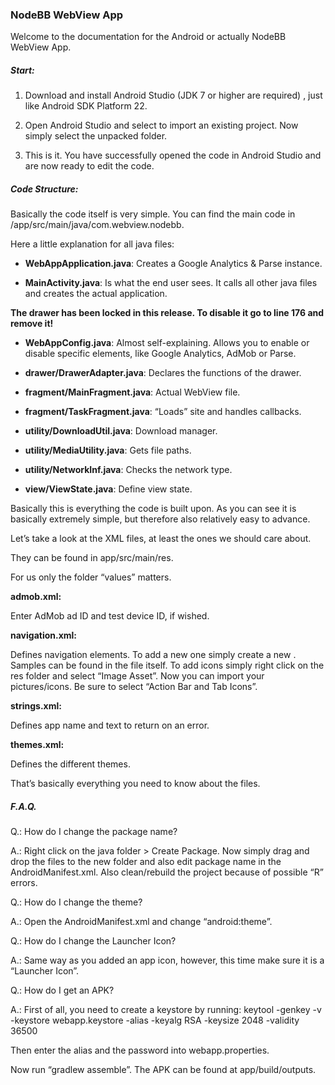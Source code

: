 ### NodeBB WebView App

Welcome to the documentation for the Android or actually NodeBB WebView App.

 

##### Start:

1) Download and install Android Studio (JDK 7 or higher are required) , just like Android SDK Platform 22.

2) Open Android Studio and select to import an existing project. Now simply select the unpacked folder.

3) This is it. You have successfully opened the code in Android Studio and are now ready to edit the code.

 

##### Code Structure:

Basically the code itself is very simple. You can find the main code in /app/src/main/java/com.webview.nodebb.

Here a little explanation for all java files:

- **WebAppApplication.java**:
Creates a Google Analytics & Parse instance.

- **MainActivity.java**:
Is what the end user sees. It calls all other java files and creates the actual application.

**The drawer has been locked in this release. To disable it go to line 176 and remove it!**

- **WebAppConfig.java**:
Almost self-explaining. Allows you to enable or disable specific elements, like Google Analytics, AdMob or Parse.

- **drawer/DrawerAdapter.java**:
Declares the functions of the drawer.

- **fragment/MainFragment.java**:
Actual WebView file.

- **fragment/TaskFragment.java**:
“Loads” site and handles callbacks.

- **utility/DownloadUtil.java**:
Download manager.

- **utility/MediaUtility.java**:
Gets file paths.

- **utility/NetworkInf.java**:
Checks the network type.

- **view/ViewState.java**:
Define view state.

 

Basically this is everything the code is built upon. As you can see it is basically extremely simple, but therefore also relatively easy to advance.

 

Let’s take a look at the XML files, at least the ones we should care about.

They can be found in app/src/main/res.

For us only the folder “values” matters.

**admob.xml:**

Enter AdMob ad ID and test device ID, if wished.

 

**navigation.xml:**

Defines navigation elements. To add a new one simply create a new <item>.
Samples can be found in the file itself. To add icons simply right click on the res folder and select “Image Asset”. Now you can import your pictures/icons. Be sure to select “Action Bar and Tab Icons”.

**strings.xml:**

Defines app name and text to return on an error.

**themes.xml:**

Defines the different themes.

That’s basically everything you need to know about the files.

##### F.A.Q.

Q.: How do I change the package name?

A.: Right click on the java folder > Create Package. Now simply drag and drop the files to the new folder and also edit package name in the AndroidManifest.xml. Also clean/rebuild the project because of possible “R” errors.

Q.: How do I change the theme?

A.: Open the AndroidManifest.xml and change “android:theme”.

Q.: How do I change the Launcher Icon?

A.: Same way as you added an app icon, however, this time make sure it is a “Launcher Icon”.

Q.: How do I get an APK?

A.: First of all, you need to create a keystore by running:
keytool -genkey -v -keystore webapp.keystore -alias <YOURALIAS> -keyalg RSA -keysize 2048 -validity 36500

Then enter the alias and the password into webapp.properties.

Now run “gradlew assemble”. The APK can be found at app/build/outputs.
